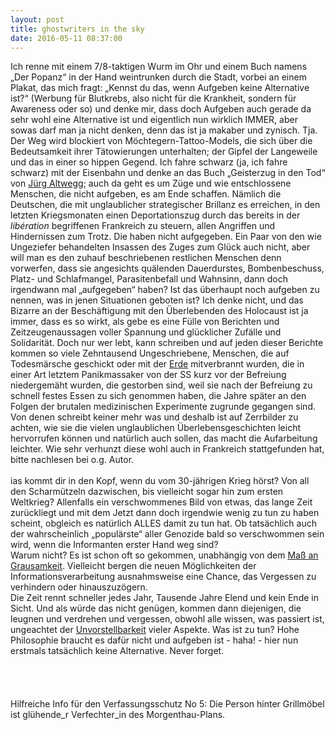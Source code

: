 ```yaml
---
layout: post
title: ghostwriters in the sky
date: 2016-05-11 08:37:00
---
```


Ich renne mit einem 7/8-taktigen Wurm im Ohr und einem Buch namens „Der Popanz“ in der Hand weintrunken durch die Stadt, vorbei an einem Plakat, das mich fragt: „Kennst du das, wenn Aufgeben keine Alternative ist?“ (Werbung für Blutkrebs, also nicht für die Krankheit, sondern für Awareness oder so) und denke mir, dass doch Aufgeben auch gerade da sehr wohl eine Alternative ist und eigentlich nun wirklich IMMER, aber sowas darf man ja nicht denken, denn das ist ja makaber und zynisch. Tja. Der Weg wird blockiert von Möchtegern-Tattoo-Models, die sich über die Bedeutsamkeit ihrer Tätowierungen unterhalten; der Gipfel der Langeweile und das in einer so hippen Gegend. Ich fahre schwarz (ja, ich fahre schwarz) mit der Eisenbahn und denke an das Buch „Geisterzug in den Tod“ von [Jürg Altwegg](https://de.wikipedia.org/wiki/J%C3%Bcrg_Altwegg); auch da geht es um Züge und wie entschlossene Menschen, die nicht aufgeben, es am Ende schaffen. Nämlich die Deutschen, die mit unglaublicher strategischer Brillanz es erreichen, in den letzten Kriegsmonaten einen Deportationszug durch das bereits in der *libération* begriffenen Frankreich zu steuern, allen Angriffen und Hindernissen zum Trotz. Die haben nicht aufgegeben. Ein Paar von den wie Ungeziefer behandelten Insassen des Zuges zum Glück auch nicht, aber will man es den zuhauf beschriebenen restlichen Menschen denn vorwerfen, dass sie angesichts quälenden Dauerdurstes, Bombenbeschuss, Platz- und Schlafmangel, Parasitenbefall und Wahnsinn, dann doch irgendwann mal „aufgegeben“ haben? Ist das überhaupt noch aufgeben zu nennen, was in jenen Situationen geboten ist? Ich denke nicht, und das Bizarre an der Beschäftigung mit den Überlebenden des Holocaust ist ja immer, dass es so wirkt, als gebe es eine Fülle von Berichten und Zeitzeugenaussagen voller Spannung und glücklicher Zufälle und Solidarität. Doch nur wer lebt, kann schreiben und auf jeden dieser Berichte kommen so viele Zehntausend Ungeschriebene, Menschen, die auf Todesmärsche geschickt oder mit der [Erde](https://de.wikipedia.org/wiki/Verbrannte_Erde) mitverbrannt wurden, die in einer Art letztem Panikmassaker von der SS kurz vor der Befreiung niedergemäht wurden, die gestorben sind, weil sie nach der Befreiung zu schnell festes Essen zu sich genommen haben, die Jahre später an den Folgen der brutalen medizinischen Experimente zugrunde gegangen sind. Von denen schreibt keiner  mehr was und deshalb ist auf Zerrbilder zu achten, wie sie die vielen unglaublichen Überlebensgeschichten leicht hervorrufen können und natürlich auch sollen, das macht die Aufarbeitung leichter. Wie sehr verhunzt diese wohl auch in Frankreich stattgefunden hat, bitte nachlesen bei o.g. Autor. <br>
<br>
ias kommt dir in den Kopf, wenn du vom 30-jährigen Krieg hörst? Von all den Scharmützeln dazwischen, bis vielleicht sogar hin zum ersten Weltkrieg? Allenfalls ein verschwommenes Bild von etwas, das lange Zeit zurückliegt und mit dem Jetzt dann doch irgendwie wenig zu tun zu haben scheint, obgleich es natürlich ALLES damit zu tun hat. Ob tatsächlich auch der wahrscheinlich „populärste“ aller Genozide bald so verschwommen sein wird, wenn die Informanten erster Hand weg sind?<br> Warum nicht? Es ist schon oft so gekommen, unabhängig von dem [Maß an Grausamkeit](https://de.wikipedia.org/wiki/Konquistador#Zusammenbruch_der_einheimischen_Bev.C3.B6lkerung). Vielleicht bergen die neuen Möglichkeiten der Informationsverarbeitung ausnahmsweise eine Chance, das Vergessen zu verhindern oder hinauszuzögern. <br>Die Zeit rennt schneller jedes Jahr, Tausende Jahre Elend und kein Ende in Sicht. Und als würde das nicht genügen, kommen dann diejenigen, die leugnen und verdrehen und vergessen, obwohl alle wissen, was passiert ist, ungeachtet der [Unvorstellbarkeit](https://upload.wikimedia.org/wikipedia/commons/2/25/Buchenwald_Schild_Jedem_das_Seine.jpg) vieler Aspekte. Was ist zu tun? Hohe Philosophie braucht es dafür nicht und aufgeben ist - haha! - hier nun erstmals tatsächlich keine Alternative. Never forget.<br><br><br><br><br>
Hilfreiche Info für den Verfassungsschutz No 5: Die Person hinter Grillmöbel ist glühende\_r Verfechter\_in des Morgenthau-Plans. 
